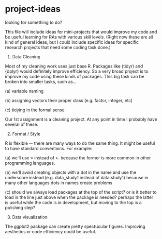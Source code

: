 # project-ideas
looking for something to do?

This file will include ideas for mini-projects that would improve my code and be useful learning for RAs with various skill levels. (Right now these are all kind of general ideas, but I could include specific ideas for specific research projects that need some coding task done.)


 1. Data Cleaning

Most of my cleaning work uses just base R. Packages like {tidyr} and {dplyr} would definitely improve efficiency. So a very broad project is to improve my code using these kinds of packages. This big task can be broken into smaller tasks, such as...


 (a) variable naming
 
 (b) assigning vectors their proper class (e.g. factor, integer, etc)
 
 (c) tidying in the formal sense
 
 Our 1st assignment is a cleaning project. At any point in time I probably have several of these.
 
 
 
 2. Format / Style
 
 R is flexible -- there are many ways to do the same thing. It might be useful to have standard conventions. For example:
 
 (a) we'll use = instead of <- because the former is more common in other programming languages.
 
 (b) we'll avoid creating objects with a dot in the name and use the underscore instead (e.g. data_study1 instead of data.study1) because in many other languages dots in names create problems
 
 (c) should we always load packages at the top of the script? or is it better to load in the line just above when the package is needed? perhaps the latter is useful while the code is in development, but moving to the top is a polishing step?
 
 
 3. Data visualization
 
 The ggplot2 package can create pretty spectucular figures. Improving aesthetics or code efficiency could be useful.
 
 
